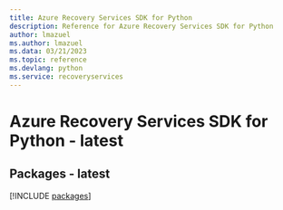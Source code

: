 ```yaml
---
title: Azure Recovery Services SDK for Python
description: Reference for Azure Recovery Services SDK for Python
author: lmazuel
ms.author: lmazuel
ms.data: 03/21/2023
ms.topic: reference
ms.devlang: python
ms.service: recoveryservices
---
```

# Azure Recovery Services SDK for Python - latest
## Packages - latest
[!INCLUDE [packages](recovery-services-index.md)]